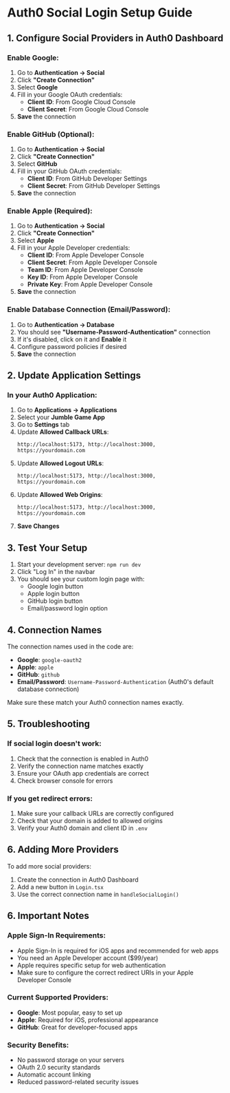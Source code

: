 # Auth0 Social Login Setup Guide

## 1. Configure Social Providers in Auth0 Dashboard

### Enable Google:

1. Go to **Authentication → Social**
2. Click **"Create Connection"**
3. Select **Google**
4. Fill in your Google OAuth credentials:
   - **Client ID**: From Google Cloud Console
   - **Client Secret**: From Google Cloud Console
5. **Save** the connection

### Enable GitHub (Optional):

1. Go to **Authentication → Social**
2. Click **"Create Connection"**
3. Select **GitHub**
4. Fill in your GitHub OAuth credentials:
   - **Client ID**: From GitHub Developer Settings
   - **Client Secret**: From GitHub Developer Settings
5. **Save** the connection

### Enable Apple (Required):

1. Go to **Authentication → Social**
2. Click **"Create Connection"**
3. Select **Apple**
4. Fill in your Apple Developer credentials:
   - **Client ID**: From Apple Developer Console
   - **Client Secret**: From Apple Developer Console
   - **Team ID**: From Apple Developer Console
   - **Key ID**: From Apple Developer Console
   - **Private Key**: From Apple Developer Console
5. **Save** the connection

### Enable Database Connection (Email/Password):

1. Go to **Authentication → Database**
2. You should see **"Username-Password-Authentication"** connection
3. If it's disabled, click on it and **Enable** it
4. Configure password policies if desired
5. **Save** the connection

## 2. Update Application Settings

### In your Auth0 Application:

1. Go to **Applications → Applications**
2. Select your **Jumble Game App**
3. Go to **Settings** tab
4. Update **Allowed Callback URLs**:
   ```
   http://localhost:5173, http://localhost:3000, https://yourdomain.com
   ```
5. Update **Allowed Logout URLs**:
   ```
   http://localhost:5173, http://localhost:3000, https://yourdomain.com
   ```
6. Update **Allowed Web Origins**:
   ```
   http://localhost:5173, http://localhost:3000, https://yourdomain.com
   ```
7. **Save Changes**

## 3. Test Your Setup

1. Start your development server: `npm run dev`
2. Click "Log In" in the navbar
3. You should see your custom login page with:
   - Google login button
   - Apple login button
   - GitHub login button
   - Email/password login option

## 4. Connection Names

The connection names used in the code are:

- **Google**: `google-oauth2`
- **Apple**: `apple`
- **GitHub**: `github`
- **Email/Password**: `Username-Password-Authentication` (Auth0's default database connection)

Make sure these match your Auth0 connection names exactly.

## 5. Troubleshooting

### If social login doesn't work:

1. Check that the connection is enabled in Auth0
2. Verify the connection name matches exactly
3. Ensure your OAuth app credentials are correct
4. Check browser console for errors

### If you get redirect errors:

1. Make sure your callback URLs are correctly configured
2. Check that your domain is added to allowed origins
3. Verify your Auth0 domain and client ID in `.env`

## 6. Adding More Providers

To add more social providers:

1. Create the connection in Auth0 Dashboard
2. Add a new button in `Login.tsx`
3. Use the correct connection name in `handleSocialLogin()`

## 6. Important Notes

### Apple Sign-In Requirements:

- Apple Sign-In is required for iOS apps and recommended for web apps
- You need an Apple Developer account ($99/year)
- Apple requires specific setup for web authentication
- Make sure to configure the correct redirect URIs in your Apple Developer Console

### Current Supported Providers:

- **Google**: Most popular, easy to set up
- **Apple**: Required for iOS, professional appearance
- **GitHub**: Great for developer-focused apps

### Security Benefits:

- No password storage on your servers
- OAuth 2.0 security standards
- Automatic account linking
- Reduced password-related security issues
